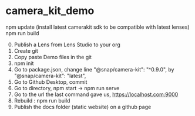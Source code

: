 # camera_kit_demo

npm update (install latest camerakit sdk to be compatible with latest lenses)
npm run build




0. Publish a Lens from Lens Studio to your org
1. Create git
2. Copy paste Demo files in the git
3. npm init
3. Go to package.json, change line   "@snap/camera-kit": "^0.9.0", by  "@snap/camera-kit": "latest",
4. Go to Github Desktop, commit
5. Go to directory, npm start -> npm run serve
6. Go to the url the last command gave us, https://localhost.com:9000
7. Rebuild : npm run build
8. Publish the docs folder (static website) on a github page

